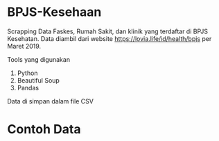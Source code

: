 # BPJS-Kesehaan
Scrapping Data Faskes, Rumah Sakit, dan klinik yang terdaftar di BPJS Kesehatan.
Data diambil dari website https://lovia.life/id/health/bpjs per Maret 2019.

Tools yang digunakan
1. Python
2. Beautiful Soup
3. Pandas

Data di simpan dalam file CSV


# Contoh Data
